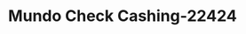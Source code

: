 ---
f_zip-code: 91001
f_state-code: CA
title: Mundo Check Cashing-22424
f_phone: 626-797-9077
f_city-only: Altadena
f_address: 2087 Fair Oaks Ave Ste B Altadena
f_location-unique-id: '22424'
slug: mundo-check-cashing-22424
updated-on: '2024-05-30T13:46:58.046Z'
created-on: '2024-05-30T13:36:59.803Z'
published-on: '2024-05-30T13:54:32.469Z'
f_city-state: cms/city/altadena-ca.md
f_company: cms/company/mundo-check-cashing.md
f_state: cms/state/california.md
layout: '[payday-loan].html'
tags: payday-loan
---